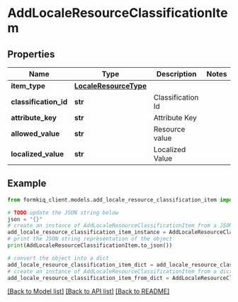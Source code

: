 # AddLocaleResourceClassificationItem


## Properties

Name | Type | Description | Notes
------------ | ------------- | ------------- | -------------
**item_type** | [**LocaleResourceType**](LocaleResourceType.md) |  | 
**classification_id** | **str** | Classification Id | 
**attribute_key** | **str** | Attribute Key | 
**allowed_value** | **str** | Resource value | 
**localized_value** | **str** | Localized Value | 

## Example

```python
from formkiq_client.models.add_locale_resource_classification_item import AddLocaleResourceClassificationItem

# TODO update the JSON string below
json = "{}"
# create an instance of AddLocaleResourceClassificationItem from a JSON string
add_locale_resource_classification_item_instance = AddLocaleResourceClassificationItem.from_json(json)
# print the JSON string representation of the object
print(AddLocaleResourceClassificationItem.to_json())

# convert the object into a dict
add_locale_resource_classification_item_dict = add_locale_resource_classification_item_instance.to_dict()
# create an instance of AddLocaleResourceClassificationItem from a dict
add_locale_resource_classification_item_from_dict = AddLocaleResourceClassificationItem.from_dict(add_locale_resource_classification_item_dict)
```
[[Back to Model list]](../README.md#documentation-for-models) [[Back to API list]](../README.md#documentation-for-api-endpoints) [[Back to README]](../README.md)


